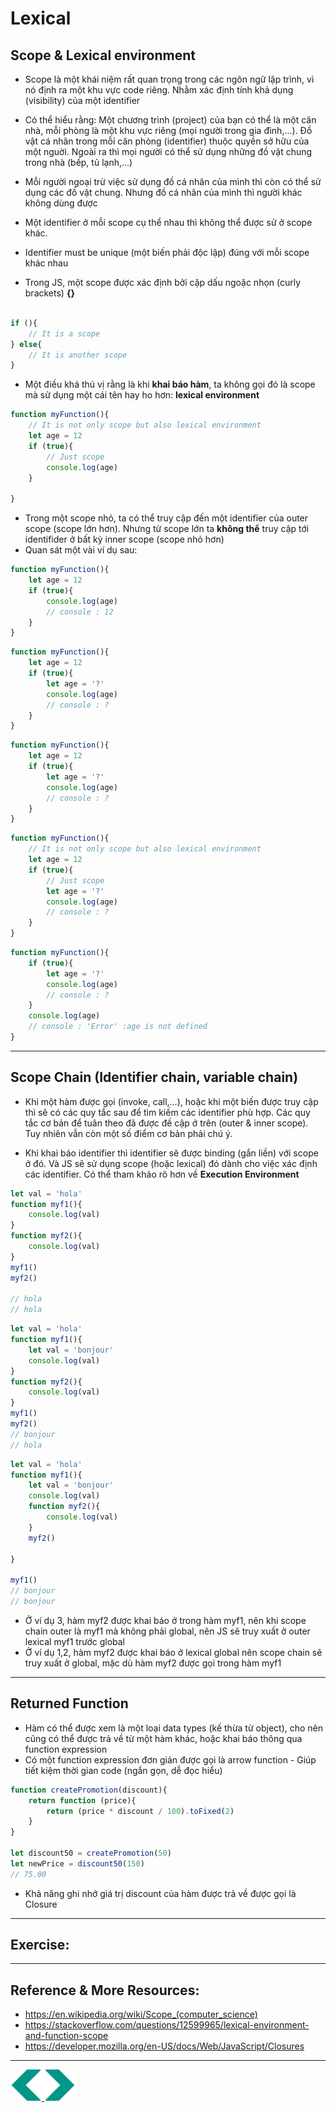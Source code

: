 # Lexical
## Scope & Lexical environment
- Scope là một khái niệm rất quan trọng trong các ngôn ngữ lập trình, vì nó định ra một khu vực code riêng. Nhằm xác định tính khả dụng (visibility) của một identifier

- Có thể hiểu rằng: Một chương trình (project) của bạn có thể là một căn nhà, mỗi phòng là một khu vực riêng (mọi người trong gia đình,...). Đồ vật cá nhân trong mỗi căn phòng (identifier) thuộc quyền sở hữu của một nguời. Ngoài ra thì mọi người có thể sử dụng những đồ vật chung trong nhà (bếp, tủ lạnh,...)

- Mỗi người ngoại trừ việc sử dụng đồ cá nhân của mình thì còn có thể sử dụng các đồ vật chung. Nhưng đồ cá nhân của mình thì người khác không dùng được

- Một identifier ở mỗi scope cụ thể nhau thì không thể được sử ở scope khác. 

- Identifier must be unique (một biến phải độc lập) đúng với mỗi scope khác nhau

- Trong JS, một scope được xác định bởi cặp dấu ngoặc nhọn (curly brackets) **{}**
```js

if (){
    // It is a scope
} else{
    // It is another scope
}

```

- Một điều khá thú vị rằng là khi **khai báo hàm**, ta không gọi đó là scope mà sử dụng một cái tên hay ho hơn: **lexical environment** 
```js
function myFunction(){
    // It is not only scope but also lexical environment
    let age = 12
    if (true){
        // Just scope
        console.log(age)
    }

}
```
- Trong một scope nhỏ, ta có thể truy cập đến một identifier của outer scope (scope lớn hơn). Nhưng từ scope lớn ta **không thể** truy cập tới identifider ở bất kỳ inner scope (scope nhỏ hơn)
- Quan sát một vài ví dụ sau:

```js
function myFunction(){
    let age = 12
    if (true){
        console.log(age)
        // console : 12
    }
}
```

```js
function myFunction(){
    let age = 12
    if (true){
        let age = '?'
        console.log(age)
        // console : ?
    }
}
```

```js
function myFunction(){
    let age = 12
    if (true){
        let age = '?'
        console.log(age)
        // console : ?
    }
}
```

```js
function myFunction(){
    // It is not only scope but also lexical environment
    let age = 12
    if (true){
        // Just scope
        let age = '?'
        console.log(age)
        // console : ?
    }
}
```


```js
function myFunction(){
    if (true){
        let age = '?'
        console.log(age)
        // console : ?
    }
    console.log(age)
    // console : 'Error' :age is not defined
}
```

---

## Scope Chain (Identifier chain, variable chain)
- Khi một hàm được gọi (invoke, call,...), hoặc khi một biến được truy cập thì sẽ có các quy tắc sau để tìm kiếm các identifier phù hợp. Các quy tắc cơ bản để tuân theo đã được đề cập ở trên (outer & inner scope). Tuy nhiên vẫn còn một số điểm cơ bản phải chú ý.

- Khi khai báo identifier thì identifier sẽ được binding (gắn liền) với scope ở đó. Và JS sẽ sử dụng scope (hoặc lexical) đó dành cho việc xác định các identifier. Có thể tham khảo rõ hơn về **Execution Environment**

```js
let val = 'hola'
function myf1(){
    console.log(val)
}
function myf2(){
    console.log(val)
}
myf1()  
myf2() 

// hola
// hola
```

```js
let val = 'hola'
function myf1(){
    let val = 'bonjour'
    console.log(val)
}
function myf2(){
    console.log(val)
}
myf1()  
myf2()  
// bonjour
// hola
```

```js
let val = 'hola'
function myf1(){
    let val = 'bonjour'
    console.log(val)
    function myf2(){
        console.log(val)
    }
    myf2() 

}

myf1()  
// bonjour
// bonjour

```
- Ở ví dụ 3, hàm myf2 được khai báo ở trong hàm myf1, nên khi scope chain outer là myf1 mà không phải global, nên JS sẽ truy xuất ở outer lexical myf1 trước global
- Ở ví dụ 1,2, hàm myf2 được khai báo ở lexical global nên scope chain sẽ truy xuất ở global, mặc dù hàm myf2 được gọi trong hàm myf1 
---

## Returned Function
- Hàm có thể được xem là một loại data types (kế thừa từ object), cho nên cũng có thể được trả về từ một hàm khác, hoặc khai báo thông qua function expression
- Có một function expression đơn giản được gọi là arrow function - Giúp tiết kiệm thời gian code (ngắn gọn, dễ đọc hiểu)

```js
function createPromotion(discount){
    return function (price){
        return (price * discount / 100).toFixed(2)
    }
}

let discount50 = createPromotion(50)
let newPrice = discount50(150)
// 75.00

```
- Khả năng ghi nhớ giá trị discount của hàm được trả về được gọi là Closure
---

## Exercise:

---

## Reference & More Resources: 
* https://en.wikipedia.org/wiki/Scope_(computer_science)
* https://stackoverflow.com/questions/12599965/lexical-environment-and-function-scope
* https://developer.mozilla.org/en-US/docs/Web/JavaScript/Closures





---
<!-- Navigator -->
<div>
<a href="./Lecture-09.2.Functions.md">
    <img width=50 src="../sources/left-arrow.svg" >
</a>
<a href="./Lecture-09.4.Callback.md">
    <img  width=50 src="../sources/right-arrow.svg">
    </a>
</div>
<!-- Navigator -->
